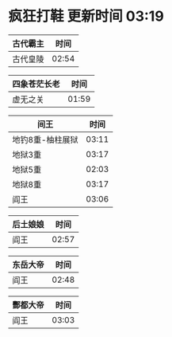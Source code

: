 # 疯狂打鞋 更新时间 03:19

| 古代霸主   | 时间    |
|--------|-------|
| 古代皇陵 | 02:54 |

| 四象苍茫长老   | 时间    |
|--------|-------|
| 虚无之关 | 01:59 |

| 间王   | 时间    |
|--------|-------|
| 地钓8重-柚柱展狱 | 03:11 |
| 地狱3重 | 03:17 |
| 地狱5重 | 02:03 |
| 地狱8重 | 03:17 |
| 阎王 | 03:06 |

| 后土娘娘   | 时间    |
|--------|-------|
| 阎王 | 02:57 |

| 东岳大帝   | 时间    |
|--------|-------|
| 阎王 | 02:48 |

| 酆都大帝   | 时间    |
|--------|-------|
| 阎王 | 03:03 |